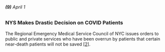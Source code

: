 ###### **(9)** April 1

### NYS Makes Drastic Decision on COVID Patients

The Regional Emergency Medical Service Council of NYC issues orders to public and private services who have been overrun by patients that certain near-death patients will not be saved [[2]](https://abcnews.go.com/US/News/timeline-100-days-york-gov-andrew-cuomos-covid/story?id=71292880).  